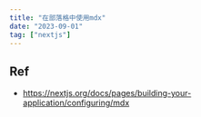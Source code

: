 ```yaml
---
title: "在部落格中使用mdx"
date: "2023-09-01"
tag: ["nextjs"]
---
```


## Ref
- https://nextjs.org/docs/pages/building-your-application/configuring/mdx